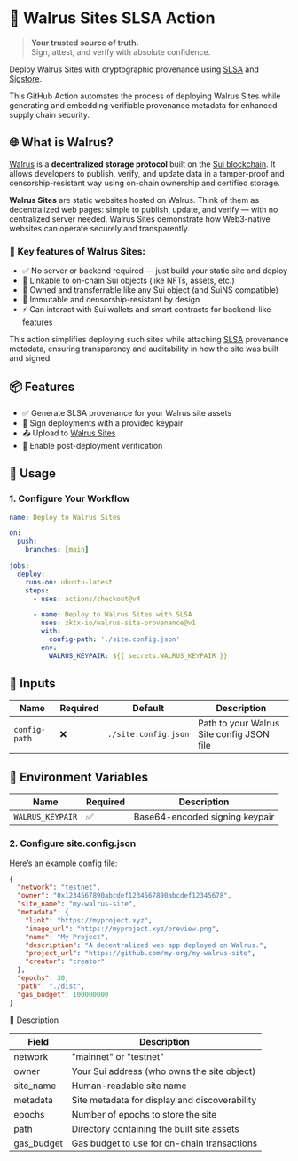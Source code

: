 # 🚀 Walrus Sites SLSA Action

> **Your trusted source of truth.**  
> Sign, attest, and verify with absolute confidence.

Deploy Walrus Sites with cryptographic provenance using [SLSA](https://slsa.dev) and [Sigstore](https://www.sigstore.dev/).

This GitHub Action automates the process of deploying Walrus Sites while generating and embedding verifiable provenance metadata for enhanced supply chain security.

## 🌐 What is Walrus?

[Walrus](https://github.com/MystenLabs/walrus) is a **decentralized storage protocol** built on the [Sui blockchain](https://sui.io). It allows developers to publish, verify, and update data in a tamper-proof and censorship-resistant way using on-chain ownership and certified storage.

**Walrus Sites** are static websites hosted on Walrus. Think of them as decentralized web pages: simple to publish, update, and verify — with no centralized server needed. Walrus Sites demonstrate how Web3-native websites can operate securely and transparently.

### 🧩 Key features of Walrus Sites:

- ✅ No server or backend required — just build your static site and deploy
- 🔗 Linkable to on-chain Sui objects (like NFTs, assets, etc.)
- 🧾 Owned and transferrable like any Sui object (and SuiNS compatible)
- 🧱 Immutable and censorship-resistant by design
- ⚡ Can interact with Sui wallets and smart contracts for backend-like features

This action simplifies deploying such sites while attaching [SLSA](https://slsa.dev) provenance metadata, ensuring transparency and auditability in how the site was built and signed.

## 📦 Features

- ✅ Generate SLSA provenance for your Walrus site assets
- 🔐 Sign deployments with a provided keypair
- 📤 Upload to [Walrus Sites](https://docs.wal.app/walrus-sites/intro.html)
- 🔎 Enable post-deployment verification

## 🔧 Usage

### 1. Configure Your Workflow

```yaml
name: Deploy to Walrus Sites

on:
  push:
    branches: [main]

jobs:
  deploy:
    runs-on: ubuntu-latest
    steps:
      - uses: actions/checkout@v4

      - name: Deploy to Walrus Sites with SLSA
        uses: zktx-io/walrus-site-provenance@v1
        with:
          config-path: './site.config.json'
        env:
          WALRUS_KEYPAIR: ${{ secrets.WALRUS_KEYPAIR }}
```

## 📁 Inputs

| Name          | Required | Default              | Description                               |
| ------------- | -------- | -------------------- | ----------------------------------------- |
| `config-path` | ❌       | `./site.config.json` | Path to your Walrus Site config JSON file |

## 🔐 Environment Variables

| Name             | Required | Description                    |
| ---------------- | -------- | ------------------------------ |
| `WALRUS_KEYPAIR` | ✅       | Base64-encoded signing keypair |

### 2. Configure site.config.json

Here’s an example config file:

```json
{
  "network": "testnet",
  "owner": "0x1234567890abcdef1234567890abcdef12345678",
  "site_name": "my-walrus-site",
  "metadata": {
    "link": "https://myproject.xyz",
    "image_url": "https://myproject.xyz/preview.png",
    "name": "My Project",
    "description": "A decentralized web app deployed on Walrus.",
    "project_url": "https://github.com/my-org/my-walrus-site",
    "creator": "creator"
  },
  "epochs": 30,
  "path": "./dist",
  "gas_budget": 100000000
}
```

🧾 Description

| Field      | Description                                   |
| ---------- | --------------------------------------------- |
| network    | "mainnet" or "testnet"                        |
| owner      | Your Sui address (who owns the site object)   |
| site_name  | Human-readable site name                      |
| metadata   | Site metadata for display and discoverability |
| epochs     | Number of epochs to store the site            |
| path       | Directory containing the built site assets    |
| gas_budget | Gas budget to use for on-chain transactions   |
